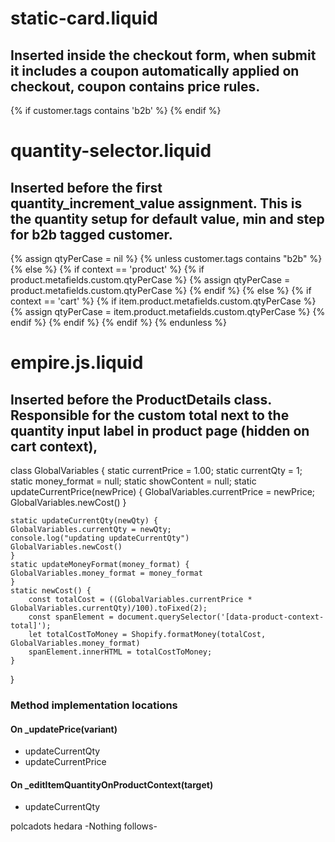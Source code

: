 
# static-card.liquid
## Inserted inside the checkout form, when submit it includes a coupon automatically applied on checkout, coupon contains price rules.
{% if customer.tags contains 'b2b' %}
  <input type="hidden" name="discount" value="b2b">
{% endif %}

# quantity-selector.liquid
## Inserted before the first quantity_increment_value assignment. This is the quantity setup for default value, min and step for b2b tagged customer.

{% assign qtyPerCase = nil %}
{% unless  customer.tags contains "b2b" %}
     <script>
          console.log("is not b2b ")
      </script>
    {% else %}
      {% if context == 'product' %}
          {% if product.metafields.custom.qtyPerCase %}
            {% assign  qtyPerCase = product.metafields.custom.qtyPerCase %}
          {% endif %}
      {% else %}
         {% if context == 'cart' %}
          {% if item.product.metafields.custom.qtyPerCase %}
            {% assign  qtyPerCase = item.product.metafields.custom.qtyPerCase %}
          {% endif %}
         {% endif %}
    {% endif %}
{% endunless %}

# empire.js.liquid
## Inserted before the ProductDetails class. Responsible for the custom total next to the quantity input label in product page (hidden on cart context), 

class GlobalVariables {
    static currentPrice = 1.00;
    static currentQty = 1;
    static money_format = null;
    static showContent = null;
    static updateCurrentPrice(newPrice) {
    GlobalVariables.currentPrice = newPrice;
    GlobalVariables.newCost()
    }
    
    static updateCurrentQty(newQty) {
    GlobalVariables.currentQty = newQty;
    console.log("updating updateCurrentQty")
    GlobalVariables.newCost()
    }
    static updateMoneyFormat(money_format) {
    GlobalVariables.money_format = money_format
    }
    static newCost() {
        const totalCost = ((GlobalVariables.currentPrice * GlobalVariables.currentQty)/100).toFixed(2);  
        const spanElement = document.querySelector('[data-product-context-total]');
        let totalCostToMoney = Shopify.formatMoney(totalCost, GlobalVariables.money_format)
        spanElement.innerHTML = totalCostToMoney;
    }
}

### Method implementation locations
#### On _updatePrice(variant) 
- updateCurrentQty
- updateCurrentPrice

#### On _editItemQuantityOnProductContext(target)
- updateCurrentQty

polcadots
hedara
  -Nothing follows-